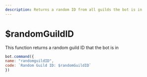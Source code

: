 ```yaml
---
description: Returns a random ID from all guilds the bot is in
---
```


# $randomGuildID

This function returns a random guild ID that the bot is in

```javascript
bot.command({
name: "randomguildID",
code: `Random Guild ID: $randomGuildID`
})
```


